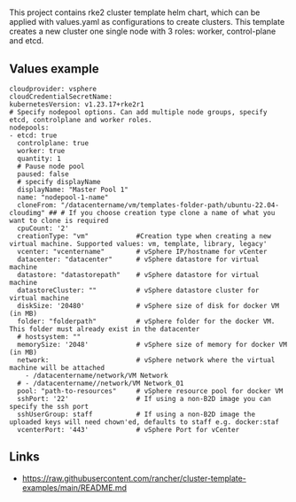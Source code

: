 # 

This project contains rke2 cluster template helm chart, which can be applied with values.yaml as configurations to create clusters.
This template creates a new cluster one single node with 3 roles: worker, control-plane and etcd.

## Values example
```
cloudprovider: vsphere
cloudCredentialSecretName:
kubernetesVersion: v1.23.17+rke2r1
# Specify nodepool options. Can add multiple node groups, specify etcd, controlplane and worker roles.
nodepools:
- etcd: true
  controlplane: true
  worker: true
  quantity: 1
  # Pause node pool
  paused: false
  # specify displayName
  displayName: "Master Pool 1"
  name: "nodepool-1-name"
  cloneFrom: "/datacentername/vm/templates-folder-path/ubuntu-22.04-cloudimg" ## # If you choose creation type clone a name of what you want to clone is required
  cpuCount: '2'
  creationType: "vm"            #Creation type when creating a new virtual machine. Supported values: vm, template, library, legacy'
  vcenter: "vcentername"        # vSphere IP/hostname for vCenter
  datacenter: "datacenter"      # vSphere datastore for virtual machine
  datastore: "datastorepath"    # vSphere datastore for virtual machine
  datastoreCluster: ""          # vSphere datastore cluster for virtual machine
  diskSize: '20480'             # vSphere size of disk for docker VM (in MB)
  folder: "folderpath"          # vSphere folder for the docker VM. This folder must already exist in the datacenter
  # hostsystem: ""
  memorySize: '2048'            # vSphere size of memory for docker VM (in MB)
  network:                      # vSphere network where the virtual machine will be attached
    - /datacentername/network/VM Network
  # - /datacentername//network/VM Network_01
  pool: "path-to-resources"     # vSphere resource pool for docker VM
  sshPort: '22'                 # If using a non-B2D image you can specify the ssh port
  sshUserGroup: staff           # If using a non-B2D image the uploaded keys will need chown'ed, defaults to staff e.g. docker:staf
  vcenterPort: '443'            # vSphere Port for vCenter
```
## Links
- https://raw.githubusercontent.com/rancher/cluster-template-examples/main/README.md
